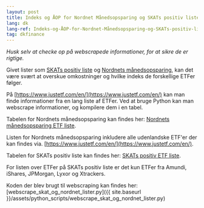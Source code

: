 ```yaml
---
layout: post
title: Indeks og ÅOP for Nordnet Månedsopsparing og SKATs positiv liste
lang: dk
lang-ref: Indeks-og-ÅOP-for-Nordnet-Månedsopsparing-og-SKATs-positiv-liste
tag: dkfinance
---
```


*Husk selv at checke op på webscrapede informationer, for at sikre de er rigtige.*

Givet lister som [SKATs positiv liste](https://skat.dk/skat.aspx?oid=2244641)
og [Nordnets månedsopsparing](https://www.nordnet.dk/dk/tjenester/manedsopsparing),
kan det være svært at overskue omkostninger og hvilke indeks de forskellige ETFer følger.

På [https://www.justetf.com/en/](https://www.justetf.com/en/) kan man finde informationer fra en lang liste af ETFer.
Ved at bruge Python kan man webscrape informationer, og kompilere dem i en tabel.

Tabelen for Nordnets månedsopsparing kan findes her:
[Nordnets månedsopsparing ETF liste](https://docs.google.com/spreadsheets/d/1FTxNdAT43Dkcix32ase-R8O1tQDkWkr3hvvkqLLOihY/edit?usp=sharing).

Listen for Nordnets månedsopsparing inkludere alle udenlandske ETF'er der kan findes via. [https://www.justetf.com/en/](https://www.justetf.com/en/).

Tabelen for SKATs positiv liste kan findes her:
[SKATs positiv ETF liste](https://docs.google.com/spreadsheets/d/181WgeIKI_c9z2DpjqcBxXkOwbcPLnrDjRT4JhHY8eB8/edit?usp=sharing).

For listen over ETFer på SKATs positiv liste er det kun ETFer fra Amundi, iShares, JPMorgan, Lyxor og Xtrackers.

Koden der blev brugt til webscraping kan findes her: [webscrape_skat_og_nordnet_lister.py]({{ site.baseurl }}/assets/python_scripts/webscrape_skat_og_nordnet_lister.py)
